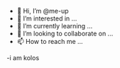 - 👋 Hi, I’m @me-up
- 👀 I’m interested in ...
- 🌱 I’m currently learning ...
- 💞️ I’m looking to collaborate on ...
- 📫 How to reach me ...

<!---
me-up/me-up is a ✨ special ✨ repository because its `README.md` (this file) appears on your GitHub profile.
You can click the Preview link to take a look at your changes.
--->
-i am kolos

